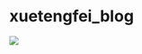 <!-- # Blog About Xuetengfei -->
<!-- <img src='https://loremxuetengfei.oss-cn-beijing.aliyuncs.com/developing_code-1566157337.svg'/> -->
<!-- <img src='https://loremxuetengfei.oss-cn-beijing.aliyuncs.com/The-ladder-of-progress.png' width='500px'/> -->
<!-- <img src='https://loremxuetengfei.oss-cn-beijing.aliyuncs.com/xtf-blog-home-page.jpg'/> -->
<!-- <img src='https://loremxuetengfei.oss-cn-beijing.aliyuncs.com/chahua-2019-01-21.jpg' width='600px'/> -->
<!-- <img src="https://loremxuetengfei.oss-cn-beijing.aliyuncs.com/Linus-Torvalds.jpeg" width='900px'/> -->

# xuetengfei_blog

<img src='https://loremxuetengfei.oss-cn-beijing.aliyuncs.com/think-1566222930.jpeg'/>

<!--

<img src='https://loremxuetengfei.oss-cn-beijing.aliyuncs.com/linus-torvalds-1566157562.jpg' width='400px' style="outline:none"/>


 ?> 怕什么真理无穷，进一寸有一寸的欢喜。
?> `docsify serve docs` cli to build the project ,and the `docs` is the project name.

?> the `l` keyboard: Switch menu

?> the `o` keyboard: Scroll 2 top

?> the `h` keyboard: Go Home

?> [github.com/xuetengfei](https://github.com/xuetengfei)

-->
